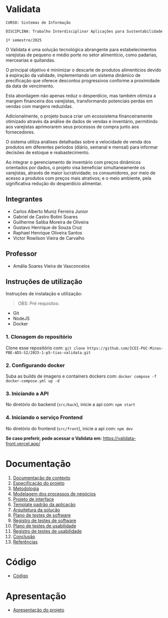 # Validata

`CURSO: Sistemas de Informação`

`DISCIPLINA: Trabalho Interdisciplinar Aplicações para Sustentabilidade`

`1º semestre/2025`

O Validata é uma solução tecnológica abrangente para estabelecimentos varejistas de pequeno e médio porte no setor alimentício, como padarias, mercearias e quitandas.

O principal objetivo é minimizar o descarte de produtos alimentícios devido à expiração da validade, implementando um sistema dinâmico de precificação que oferece descontos
progressivos conforme a proximidade da data de vencimento.

Esta abordagem não apenas reduz o desperdício, mas também otimiza a margem financeira dos varejistas, transformando potenciais perdas em vendas com margens reduzidas.

Adicionalmente, o projeto busca criar um ecossistema financeiramente otimizado através da análise de dados de vendas e inventário, permitindo aos varejistas aprimorarem
seus processos de compra junto aos fornecedores.

O sistema utiliza análises detalhadas sobre a velocidade de venda dos produtos em diferentes períodos (diário, semanal e mensal) para informar decisões de estoque e reabastecimento.

Ao integrar o gerenciamento de inventário com preços dinâmicos orientados por dados, o projeto visa beneficiar simultaneamente os varejistas, através de maior lucratividade;
os consumidores, por meio de acesso a produtos com preços mais atrativos; e o meio ambiente, pela significativa redução do desperdício alimentar.

## Integrantes

- Carlos Alberto Muniz Ferreira Junior
- Gabriel de Castro Botini Soares
- Guilherme Saliba Moreira de Oliveira
- Gustavo Henrique de Souza Cruz
- Raphael Henrique Oliveira Santos
- Victor Rowilson Vieira de Carvalho

## Professor

- Amália Soares Vieira de Vasconcelos

## Instruções de utilização

Instruções de instalação e utilização:

> OBS: Pré requisitos:
- Git
- NodeJS
- Docker

### 1. Clonagem do repositório

Clone esse repositório com: `git clone https://github.com/ICEI-PUC-Minas-PBE-ADS-SI/2025-1-p5-tias-validata.git`

### 2. Configurando docker

Suba as builds de imagens e containers dockers com: `docker compose -f docker-compose.yml up -d`

### 3. Iniciando a API

No diretório do backend (`src/back`), inicie a api com: `npm start`

### 4. Iniciando o serviço Frontend

No diretório do frontend (`src/front`), inicie a api com: `npm dev`

**Se caso preferir, pode acessar o Validata em:**
https://validata-front.vercel.app/

# Documentação

<ol>
<li><a href="docs/01-Contexto.md"> Documentação de contexto</a></li>
<li><a href="docs/02-Especificacao.md"> Especificação do projeto</a></li>
<li><a href="docs/03-Metodologia.md"> Metodologia</a></li>
<li><a href="docs/04-Modelagem-processos-negocio.md"> Modelagem dos processos de negócios</a></li>
<li><a href="docs/05-Projeto-interface.md"> Projeto de interface</a></li>
<li><a href="docs/06-Template-padrao.md"> Template padrão da aplicação</a></li>
<li><a href="docs/07-Arquitetura-solucao.md"> Arquitetura da solução</a></li>
<li><a href="docs/08-Plano-testes-software.md"> Plano de testes de software</a></li>
<li><a href="docs/09-Registro-testes-software.md"> Registro de testes de software</a></li>
<li><a href="docs/10-Plano-testes-usabilidade.md"> Plano de testes de usabilidade</a></li>
<li><a href="docs/11-Registro-testes-usabilidade.md"> Registro de testes de usabilidade</a></li>
<li><a href="docs/12-Conclusao.md"> Conclusão</a></li>
<li><a href="docs/13-Referencias.md"> Referências</a></li>
</ol>

# Código

- <a href="src/README.md">Código</a>

# Apresentação

- <a href="presentation/README.md">Apresentação do projeto</a>
